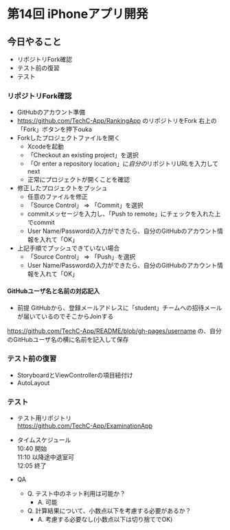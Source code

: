# 第14回 iPhoneアプリ開発

## 今日やること
- リポジトリFork確認
- テスト前の復習
- テスト

### リポジトリFork確認
- GitHubのアカウント準備
- https://github.com/TechC-App/RankingApp のリポジトリをFork
  右上の「Fork」ボタンを押下ouka
- Forkしたプロジェクトファイルを開く
  - Xcodeを起動
  - 「Checkout an existing project」を選択
  - 「Or enter a repository location」に*自分の*リポジトリURLを入力してnext
  - 正常にプロジェクトが開くことを確認
- 修正したプロジェクトをプッシュ
  - 任意のファイルを修正
  - 「Source Control」 => 「Commit」を選択
  - commitメッセージを入力し、「Push to remote」にチェックを入れた上でcommit
  - User Name/Passwordの入力ができたら、自分のGitHubのアカウント情報を入れて「OK」
- 上記手順でプッシュできていない場合
  - 「Source Control」 => 「Push」を選択
  -  User Name/Passwordの入力ができたら、自分のGitHubのアカウント情報を入れて「OK」

#### GitHubユーザ名と名前の対応記入
- 前提
GitHubから、登録メールアドレスに「student」チームへの招待メールが届いているのでそこからJoinする

https://github.com/TechC-App/README/blob/gh-pages/username
の、自分のGitHubユーザ名の横に名前を記入して保存

### テスト前の復習
- StoryboardとViewControllerの項目紐付け
- AutoLayout

### テスト
- テスト用リポジトリ  
https://github.com/TechC-App/ExaminationApp

- タイムスケジュール  
10:40 開始  
11:10 以降途中退室可  
12:05 終了

- QA
  - Q. テスト中のネット利用は可能か？
    - A. 可能
  - Q. 計算結果について、小数点以下を考慮する必要があるか？
    - A. 考慮する必要なし(小数点以下は切り捨てでOK)
